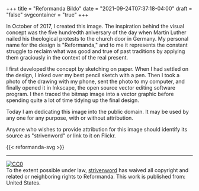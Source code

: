 +++
title = "Reformanda Bildo"
date = "2021-09-24T07:37:18-04:00"
draft = "false"
svgcontainer = "true"
+++

In October of 2017, I created this image. The inspiration behind the visual concept was the five hundredth aniversary of the day when Martin Luther nailed his theological protests to the church door in Germany. My personal name for the design is "Reformanda," and to me it represents the constant struggle to reclaim what was good and true of past traditions by applying them graciously in the context of the real present.

I first developed the concept by sketching on paper. When I had settled on the design, I inked over my best pencil sketch with a pen. Then I took a photo of the drawing with my phone, sent the photo to my computer, and finally opened it in Inkscape, the open source vector editing software program. I then traced the bitmap image into a vector graphic before spending quite a lot of time tidying up the final design.

Today I am dedicating this image into the public domain. It may be used by any one for any purpose, with or without attribution.

Anyone who wishes to provide attribution for this image should identify its source as "strivenword" or link to it on Flickr.

<!--more-->

{{< reformanda-svg >}}

---

<p xmlns:dct="http://purl.org/dc/terms/" xmlns:vcard="http://www.w3.org/2001/vcard-rdf/3.0#">
  <a rel="license"
     href="http://creativecommons.org/publicdomain/zero/1.0/">
    <img src="https://licensebuttons.net/p/zero/1.0/88x31.png" style="border-style: none;" alt="CC0" />
  </a>
  <br />
  To the extent possible under law,
  <a rel="dct:publisher"
     href="https://strivenword.com/">
    <span property="dct:title">strivenword</span></a>
  has waived all copyright and related or neighboring rights to
  <span property="dct:title">Reformanda</span>.
This work is published from:
<span property="vcard:Country" datatype="dct:ISO3166"
      content="US" about="https://strivenword.com/">
  United States</span>.
</p>